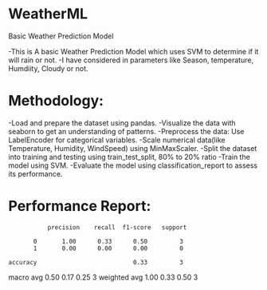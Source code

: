 # WeatherML
Basic Weather Prediction Model

-This is A basic Weather Prediction Model which uses SVM to determine if it will rain or not.
-I have considered in parameters like Season, temperature, Humdiity, Cloudy or not.

# Methodology:
 -Load and prepare the dataset using pandas.
 -Visualize the data with seaborn to get an understanding of patterns.
 -Preprocess the data: Use LabelEncoder for categorical variables.
 -Scale numerical data(like Temperature, Humidity, WindSpeed) using MinMaxScaler.
 -Split the dataset into training and testing using train_test_split, 80% to 20% ratio
 -Train the model using SVM.
 -Evaluate the model using classification_report to assess its performance.

 # Performance Report:
 
               precision    recall  f1-score   support

           0       1.00      0.33      0.50         3
           1       0.00      0.00      0.00         0

    accuracy                           0.33         3
   macro avg       0.50      0.17      0.25         3
weighted avg       1.00      0.33      0.50         3
